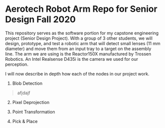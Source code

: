 # Aerotech Robot Arm Repo for Senior Design Fall 2020

This repository serves as the software portion for my capstone engineering project (Senior Design Project). With a group of 3 other students, we will design, prototype, and test a robotic arm that will detect small lenses (11 mm diameter) and move them from an input tray to a target on the assembly line. The arm we are using is the Reactor150X manufactured by Trossen Robotics. An Intel Realsense D435i is the camera we used for our perception.

I will now describe in depth how each of the nodes in our project work.

1) Blob Detection
> afjdajf
2) Pixel Deprojection

3) Point Transformation

4) Pick & Place

